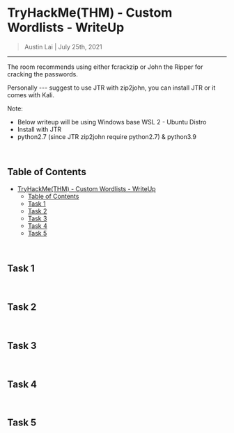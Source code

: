 
# TryHackMe(THM) - Custom Wordlists - WriteUp

> Austin Lai | July 25th, 2021

---

<!-- Description -->

The room recommends using either fcrackzip or John the Ripper for cracking the passwords.

Personally --- suggest to use JTR with zip2john, you can install JTR or it comes with Kali.

Note:

  - Below writeup will be using Windows base WSL 2 - Ubuntu Distro
  - Install with JTR
  - python2.7 (since JTR zip2john require python2.7) & python3.9

<!-- Description -->

<br />

## Table of Contents

<!-- TOC -->

- [TryHackMe(THM) - Custom Wordlists - WriteUp](#tryhackmethm---custom-wordlists---writeup)
    - [Table of Contents](#table-of-contents)
    - [Task 1](task-1)
    - [Task 2](task-2)
    - [Task 3](task-3)
    - [Task 4](task-4)
    - [Task 5](task-5)

<!-- /TOC -->

<br />

## Task 1




<br />

## Task 2




<br />

## Task 3




<br />

## Task 4




<br />

## Task 5





